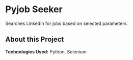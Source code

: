 # Pyjob Seeker 

Searches LinkedIn for jobs based on selected parameters. 

[//]: # (Check it out: [Quizzical]&#40;https://quizzical-alpha.vercel.app/&#41;)

## About this Project

**Technologies Used:** Python, Selenium

[//]: # (Deployed using [Vercel]&#40;https://vercel.com/&#41;)